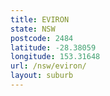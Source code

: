 ```yaml
---
title: EVIRON
state: NSW
postcode: 2484
latitude: -28.38059
longitude: 153.31648
url: /nsw/eviron/
layout: suburb
---
```

